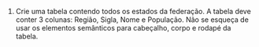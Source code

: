 1. Crie uma tabela contendo todos os estados da federação. A tabela deve conter 3 colunas: Região, Sigla, Nome e População. Não se esqueça de usar os elementos semânticos para cabeçalho, corpo e rodapé da tabela.